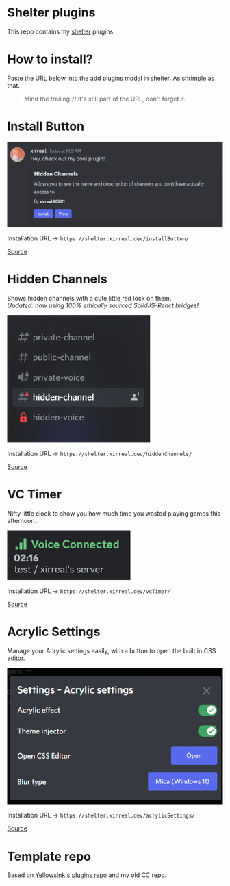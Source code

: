 # Shelter plugins

This repo contains my [shelter](https://github.com/uwu/shelter/) plugins.

# How to install?

Paste the URL below into the add plugins modal in shelter. As shrimple as that.

> Mind the trailing `/`! It's still part of the URL, don't forget it.

# Install Button

![Install button example](assets/installButton.png)

Installation URL -> `https://shelter.xirreal.dev/installButton/`

[Source](https://github.com/xirreal-plugins/xirreal-plugins.github.io/tree/master/plugins/installButton)

# Hidden Channels

Shows hidden channels with a cute little red lock on them.\
_Updated: now using 100% ethically sourced SolidJS-React bridges!_

![Hidden channels example](assets/hiddenChannels.png)

Installation URL -> `https://shelter.xirreal.dev/hiddenChannels/`

[Source](https://github.com/xirreal-plugins/xirreal-plugins.github.io/tree/master/plugins/hiddenChannels)

# VC Timer

Nifty little clock to show you how much time you wasted playing games this afternoon.

![VC Timer example](assets/vcTimer.png)

Installation URL -> `https://shelter.xirreal.dev/vcTimer/`

[Source](https://github.com/xirreal-plugins/xirreal-plugins.github.io/tree/master/plugins/vcTimer)

# Acrylic Settings

Manage your Acrylic settings easily, with a button to open the built in CSS editor.

![Acrylic settings example](assets/acrylicSettings.png)

Installation URL -> `https://shelter.xirreal.dev/acrylicSettings/`

[Source](https://github.com/xirreal-plugins/xirreal-plugins.github.io/tree/master/plugins/acrylicSettings)

# Template repo

Based on [Yellowsink's plugins repo](https://github.com/yellowsink/shelter-plugins/) and my old CC repo.
